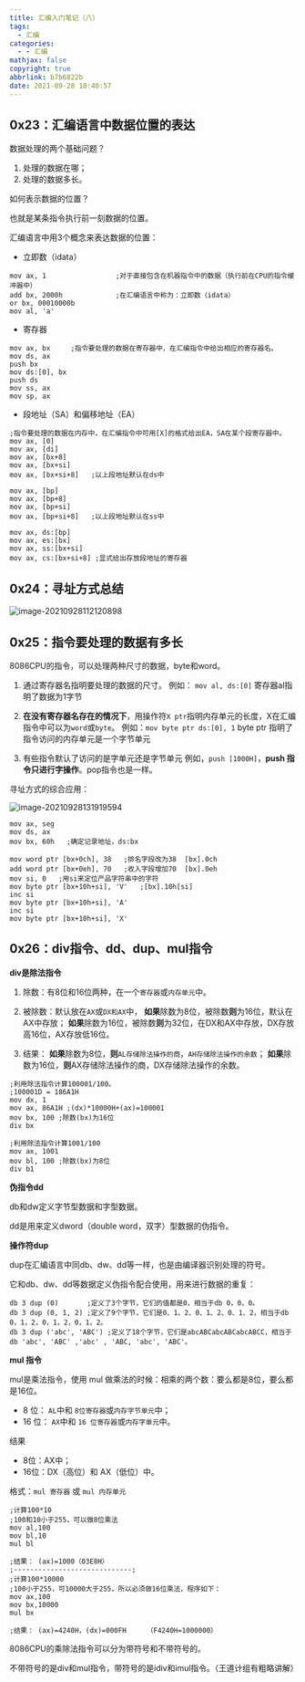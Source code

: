 ```yaml
---
title: 汇编入门笔记（八）
tags:
  - 汇编
categories:
  - - 汇编
mathjax: false
copyright: true
abbrlink: b7b6822b
date: 2021-09-28 10:40:57
---
```


## 0x23：汇编语言中数据位置的表达

数据处理的两个基础问题？

<!--more-->

1. 处理的数据在哪；
2. 处理的数据多长。

如何表示数据的位置？

也就是某条指令执行前一刻数据的位置。

汇编语言中用3个概念来表达数据的位置：

- 立即数（idata）

```assembly
mov ax, 1                 ;对于直接包含在机器指令中的数据（执行前在CPU的指令缓冲器中）
add bx, 2000h             ;在汇编语言中称为：立即数（idata）
or bx, 00010000b
mov al, 'a'
```

- 寄存器

```assembly
mov ax, bx     ;指令要处理的数据在寄存器中，在汇编指令中给出相应的寄存器名。
mov ds, ax 
push bx 
mov ds:[0], bx 
push ds 
mov ss, ax
mov sp, ax
```

- 段地址（SA）和偏移地址（EA）

```assembly
;指令要处理的数据在内存中，在汇编指令中可用[X]的格式给出EA，SA在某个段寄存器中。
mov ax, [0]
mov ax, [di]
mov ax, [bx+8]
mov ax, [bx+si]
mov ax, [bx+si+8]   ;以上段地址默认在ds中

mov ax, [bp]
mov ax, [bp+8]
mov ax, [bp+si]
mov ax, [bp+si+8]   ;以上段地址默认在ss中

mov ax, ds:[bp]
mov ax, es:[bx]
mov ax, ss:[bx+si]
mov ax, cs:[bx+si+8] ;显式给出存放段地址的寄存器
```

## 0x24：寻址方式总结

![image-20210928112120898](https://gitee.com/grant1499/blog-pic/raw/master/img/202110231816487.png)

## 0x25：指令要处理的数据有多长

8086CPU的指令，可以处理两种尺寸的数据，byte和word。

1. 通过寄存器名指明要处理的数据的尺寸。
    例如： `mov al, ds:[0]` 寄存器al指明了数据为1字节

2. **在没有寄存器名存在的情况下**，用操作符`X ptr`指明内存单元的长度，X在汇编指令中可以为`word`或`byte`。
    例如：`mov byte ptr ds:[0], 1`       byte ptr 指明了指令访问的内存单元是一个字节单元

3. 有些指令默认了访问的是字单元还是字节单元
    例如，`push [1000H]`，**push 指令只进行字操作**。pop指令也是一样。

寻址方式的综合应用：

![image-20210928131919594](https://gitee.com/grant1499/blog-pic/raw/master/img/202110231816517.png)

```assembly
mov ax, seg 
mov ds, ax 
mov bx, 60h   ;确定记录地址，ds:bx 

mov word ptr [bx+0ch], 38   ;排名字段改为38  [bx].0ch
add word ptr [bx+0eh], 70   ;收入字段增加70  [bx].0eh
mov si, 0   ;用si来定位产品字符串中的字符
mov byte ptr [bx+10h+si], 'V'   ;[bx].10h[si]
inc si 
mov byte ptr [bx+10h+si], 'A'
inc si 
mov byte ptr [bx+10h+si], 'X'
```

## 0x26：div指令、dd、dup、mul指令

**div是除法指令**

1. 除数：有8位和16位两种，在一个`寄存器`或`内存单元`中。

2. 被除数：默认放在`AX`或`DX和AX`中，
    **如果**除数为8位，被除数**则**为16位，默认在AX中存放；
    **如果**除数为16位，被除数**则**为32位，在DX和AX中存放，DX存放高16位，AX存放低16位。

3. 结果：
    **如果**除数为8位，**则**`AL存储除法操作的商`，`AH存储除法操作的余数`；
    **如果**除数为16位，**则**AX存储除法操作的商，DX存储除法操作的余数。

```assembly
;利用除法指令计算100001/100。
;100001D = 186A1H
mov dx, 1
mov ax, 86A1H ;(dx)*10000H+(ax)=100001
mov bx, 100 ;除数(bx)为16位
div bx

;利用除法指令计算1001/100
mov ax, 1001
mov bl, 100 ;除数(bx)为8位
div b1
```

**伪指令dd**

db和dw定义字节型数据和字型数据。

dd是用来定义dword（double word，双字）型数据的伪指令。

**操作符dup**

dup在汇编语言中同db、dw、dd等一样，也是由编译器识别处理的符号。

它和db、dw、dd等数据定义伪指令配合使用，用来进行数据的重复：

```assembly
db 3 dup (0)       ;定义了3个字节，它们的值都是0，相当于db 0，0，0。
db 3 dup (0, 1, 2) ;定义了9个字节，它们是0、1、2、0、1、2、0、1、2，相当于db 0，1，2，0，1，2，0，1，2。
db 3 dup ('abc', 'ABC') ;定义了18个字节，它们是abcABCabcABCabcABCC，相当于db 'abc', 'ABC' ,'abc' , 'ABC, 'abc', 'ABC'。
```

**mul 指令**

mul是乘法指令，使用 mul 做乘法的时候：相乘的两个数：要么都是8位，要么都是16位。

- 8 位： `AL`中和 `8位寄存器`或`内存字节单元`中；
- 16 位： `AX`中和 `16 位寄存器`或`内存字单元`中。

结果

- 8位：AX中；
- 16位：DX（高位）和 AX（低位）中。

格式：`mul 寄存器` 或 `mul 内存单元`

```assembly
;计算100*10
;100和10小于255，可以做8位乘法
mov al,100
mov bl,10
mul bl

;结果： (ax)=1000（03E8H） 
;-----------------------------;
;计算100*10000
;100小于255，可10000大于255，所以必须做16位乘法，程序如下：
mov ax,100
mov bx,10000
mul bx

;结果： (ax)=4240H，(dx)=000FH     （F4240H=1000000）
```

8086CPU的乘除法指令可以分为带符号和不带符号的。

不带符号的是div和mul指令，带符号的是idiv和imul指令。（王道计组有粗略讲解）